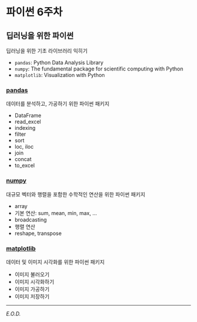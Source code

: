 # 파이썬 6주차

## 딥러닝을 위한 파이썬
딥러닝을 위한 기초 라이브러리 익히기
- `pandas`: Python Data Analysis Library
- `numpy`: The fundamental package for scientific computing with Python
- `matplotlib`: Visualization with Python

### [pandas](https://pandas.pydata.org/)
데이터를 분석하고, 가공하기 위한 파이썬 패키지
- DataFrame
- read_excel
- indexing
- filter
- sort
- loc, iloc
- join
- concat
- to_excel

### [numpy](https://numpy.org/)
대규모 벡터와 행렬을 포함한 수학적인 연산을 위한 파이썬 패키지
- array
- 기본 연산: sum, mean, min, max, ...
- broadcasting
- 행렬 연산
- reshape, transpose

### [matplotlib](https://matplotlib.org/)
데이터 및 이미지 시각화를 위한 파이썬 패키지
- 이미지 불러오기
- 이미지 시각화하기
- 이미지 가공하기
- 이미지 저장하기

---
*E.O.D.*